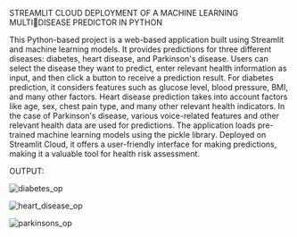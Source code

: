 STREAMLIT CLOUD DEPLOYMENT OF A MACHINE LEARNING MULTIDISEASE PREDICTOR IN PYTHON

This Python-based project is a web-based application built using Streamlit and machine learning models. It provides predictions for three different diseases: diabetes, heart disease, and Parkinson's disease. Users can select the disease they want to predict, enter relevant health information as input, and then click a button to receive a prediction result. For diabetes prediction, it considers features such as glucose level, blood pressure, BMI, and many other factors. Heart disease prediction takes into account factors like age, sex, chest pain type, and many other relevant health indicators. In the case of Parkinson's disease, various voice-related features and other relevant health data are used for predictions. The application loads pre-trained machine learning models using the pickle library. Deployed on Streamlit Cloud, it offers a user-friendly interface for making predictions, making it a valuable tool for health risk assessment.

OUTPUT:

![diabetes_op](https://github.com/Neeraja-Kallamadi/ML_Multi_Disease_Predictor/assets/110168775/f9c462fd-78a2-4e2a-8b32-16fda2b06c05)

![heart_disease_op](https://github.com/Neeraja-Kallamadi/ML_Multi_Disease_Predictor/assets/110168775/f7463e33-ecd7-4e6e-a4f1-c57be1e10009)

![parkinsons_op](https://github.com/Neeraja-Kallamadi/ML_Multi_Disease_Predictor/assets/110168775/c8ca7039-db80-474b-9b90-ed058f1ac1ec)
